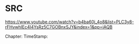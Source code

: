 # SRC

https://www.youtube.com/watch?v=b4ba60j_4o8&list=PLC3y8-rFHvwhIEc4I4YsRz5C7GOBnxSJY&index=1&pp=iAQB

Chapter: 
TimeStamp:  